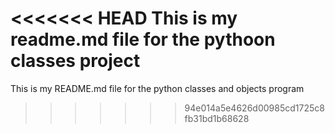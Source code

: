 <<<<<<< HEAD
This is my readme.md file for the pythoon classes project
=======
This is my README.md file for the python classes and objects program
>>>>>>> 94e014a5e4626d00985cd1725c8fb31bd1b68628
